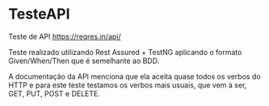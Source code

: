 # TesteAPI
Teste de API https://reqres.in/api/

Teste realizado utilizando Rest Assured + TestNG aplicando o formato Given/When/Then que é semelhante ao BDD.

A documentação da API menciona que ela aceita quase todos os verbos do HTTP e para este teste testamos os verbos mais usuais, que vem à ser, GET, PUT, POST e DELETE.
